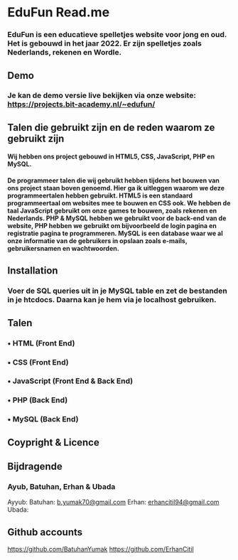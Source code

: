 # EduFun Read.me 

### EduFun is een educatieve spelletjes website voor jong en oud. Het is gebouwd in het jaar 2022. Er zijn spelletjes zoals Nederlands, rekenen en Wordle.

## Demo

### Je kan de demo versie live bekijken via onze website: https://projects.bit-academy.nl/~edufun/

## Talen die gebruikt zijn en de reden waarom ze gebruikt zijn
#### Wij hebben ons project gebouwd in HTML5, CSS, JavaScript, PHP en MySQL.

#### De programmeer talen die wij gebruikt hebben tijdens het bouwen van ons project staan boven genoemd. Hier ga ik uitleggen waarom we deze programmeertalen hebben gebruikt. HTML5 is een standaard programmeertaal om websites mee te bouwen en CSS ook. We hebben de taal JavaScript gebruikt om onze games te bouwen, zoals rekenen en Nederlands. PHP & MySQL hebben we gebruikt voor de back-end van de website, PHP hebben we gebruikt om bijvoorbeeld de login pagina en registratie pagina te programmeren. MySQL is een database waar we al onze informatie van de gebruikers in opslaan zoals e-mails, gebruikersnamen en wachtwoorden.

## Installation

### Voer de SQL queries uit in je MySQL table en zet de bestanden in je htcdocs. Daarna kan je hem via je localhost gebruiken.

## Talen

### • HTML (Front End)
### • CSS (Front End)
### • JavaScript (Front End & Back End)
### • PHP (Back End)
### • MySQL (Back End)


## Coypright & Licence



## Bijdragende

### Ayub, Batuhan, Erhan & Ubada
Ayyub: 
Batuhan: b.yumak70@gmail.com
Erhan: erhancitil94@gmail.com
Ubada: 

## Github accounts
https://github.com/BatuhanYumak
https://github.com/ErhanCitil 


